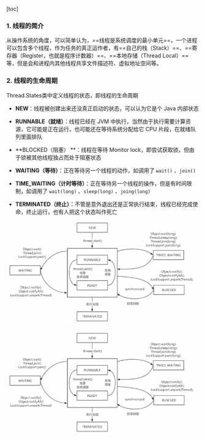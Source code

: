[toc]

### 1. 线程的简介

从操作系统的角度，可以简单认为，==线程是系统调度的最小单元==，一个进程可以包含多个线程，作为任务的真正运作者，有==自己的栈（Stack）==、==寄存器（Register，也就是程序计数器）==、==本地存储（Thread Local）==等，但是会和进程内其他线程共享文件描述符、虚拟地址空间等。



### 2. 线程的生命周期

Thread.States类中定义线程的状态，即线程的生命周期

- **NEW**：线程被创建出来还没真正启动的状态，可以认为它是个 Java 内部状态

- **RUNNABLE（就绪）**：线程已经在 JVM 中执行，当然由于执行需要计算资源，它可能是正在运行，也可能还在等待系统分配给它 CPU 片段，在就绪队列里面排队

- **BLOCKED（阻塞） **：线程在等待 Monitor lock，即尝试获取锁，但由于锁被其他线程独占而处于阻塞状态

- **WAITING（等待）**：正在等待另一个线程的动作，如调用了 `wait()` 、`join()`

- **TIME_WAITING（计时等待）**：正在等待另一个线程的操作，但是有时间限制，如调用了 `wait(long)` 、`sleep(long)` 、`joing(long) `

- **TERMINATED（终止）**：不管是意外退出还是正常执行结束，线程已经完成使命，终止运行，也有人把这个状态叫作死亡

![image-20220220223829599](images/image-20220220223829599.png)

![image-20211022170533406](images/image-20211022170533406.png)

